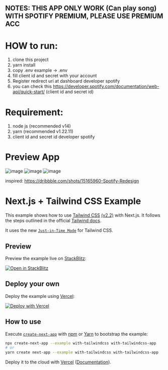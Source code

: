 ## NOTES: THIS APP ONLY WORK (Can play song) WITH SPOTIFY PREMIUM, PLEASE USE PREMIUM ACC

# HOW to run:
1. clone this project
2. yarn install
3. copy .env example -> .env
4. fill client id and secret with your account 
6. Register redirect uri at dashboard developer spotify 
5. you can check this https://developer.spotify.com/documentation/web-api/quick-start/ (client id and secret id)

# Requirement: 
1. node js (recommended v14)
2. yarn (recommended v1.22.11)
3. client id and secret id developer spotify

# Preview App
![image](https://user-images.githubusercontent.com/54411969/142251526-001ae38b-2859-4a82-b818-1df39d86e6ec.png)
![image](https://user-images.githubusercontent.com/54411969/142252410-aa5c7c25-1aa1-4bd3-acac-8a7f16862199.png)
![image](https://user-images.githubusercontent.com/54411969/142252605-c7c839d5-a005-4270-af3a-f81405df5029.png)


inspired: 
https://dribbble.com/shots/15165960-Spotify-Redesign


# Next.js + Tailwind CSS Example

This example shows how to use [Tailwind CSS](https://tailwindcss.com/) [(v2.2)](https://blog.tailwindcss.com/tailwindcss-2-2) with Next.js. It follows the steps outlined in the official [Tailwind docs](https://tailwindcss.com/docs/guides/nextjs).

It uses the new [`Just-in-Time Mode`](https://tailwindcss.com/docs/just-in-time-mode) for Tailwind CSS.

## Preview

Preview the example live on [StackBlitz](http://stackblitz.com/):

[![Open in StackBlitz](https://developer.stackblitz.com/img/open_in_stackblitz.svg)](https://stackblitz.com/github/vercel/next.js/tree/canary/examples/with-tailwindcss)

## Deploy your own

Deploy the example using [Vercel](https://vercel.com?utm_source=github&utm_medium=readme&utm_campaign=next-example):

[![Deploy with Vercel](https://vercel.com/button)](https://vercel.com/new/git/external?repository-url=https://github.com/vercel/next.js/tree/canary/examples/with-tailwindcss&project-name=with-tailwindcss&repository-name=with-tailwindcss)

## How to use

Execute [`create-next-app`](https://github.com/vercel/next.js/tree/canary/packages/create-next-app) with [npm](https://docs.npmjs.com/cli/init) or [Yarn](https://yarnpkg.com/lang/en/docs/cli/create/) to bootstrap the example:

```bash
npx create-next-app --example with-tailwindcss with-tailwindcss-app
# or
yarn create next-app --example with-tailwindcss with-tailwindcss-app
```

Deploy it to the cloud with [Vercel](https://vercel.com/new?utm_source=github&utm_medium=readme&utm_campaign=next-example) ([Documentation](https://nextjs.org/docs/deployment)).
